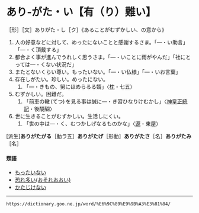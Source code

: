 # あり‐がた・い【有（り）難い】

［形］［文］ありがた・し［ク］《あることがむずかしい、の意から》
1. 人の好意などに対して、めったにないことと感謝するさま。「―・い助言」「―・く頂戴する」
2. 都合よく事が進んでうれしく思うさま。「―・いことに雨がやんだ」「社にとっては―・くない状況だ」
3. またとないくらい尊い。もったいない。「―・い仏様」「―・いお言葉」
4. 存在しがたい。珍しい。めったにない。    
    1.  「―・きもの、舅にほめらるる婿」〈[枕](https://dictionary.goo.ne.jp/word/%E6%9E%95%E8%8D%89%E5%AD%90/#jn-207654)・七五〉
5. むずかしい。困難だ。    
    1.  「前車の轍 (てつ) を見る事は誠に―・き習ひなりけむかし」〈[神皇正統記](https://dictionary.goo.ne.jp/word/%E7%A5%9E%E7%9A%87%E6%AD%A3%E7%B5%B1%E8%A8%98/#jn-115386)・後醍醐〉
6. 世に生きることがむずかしい。生活しにくい。    
    1.  「世の中は―・く、むつかしげなるものかな」〈[源](https://dictionary.goo.ne.jp/word/%E6%BA%90%E6%B0%8F%E7%89%A9%E8%AA%9E/#jn-69890)・東屋〉
        

\[派生\]**ありがたがる**［動ラ五］**ありがたげ**［形動］**ありがたさ**［名］**ありがたみ**［名］

#### 類語

-   [もったいない](https://dictionary.goo.ne.jp/word/%E5%8B%BF%E4%BD%93%E7%84%A1%E3%81%84/#jn-219455)
-   [恐れ多い(おそれおおい)](https://dictionary.goo.ne.jp/word/%E6%81%90%E3%82%8C%E5%A4%9A%E3%81%84/#jn-31374)
-   [かたじけない](https://dictionary.goo.ne.jp/word/%E5%BF%9D%E3%81%84/#jn-41859)

---
`https://dictionary.goo.ne.jp/word/%E6%9C%89%E9%9B%A3%E3%81%84/`